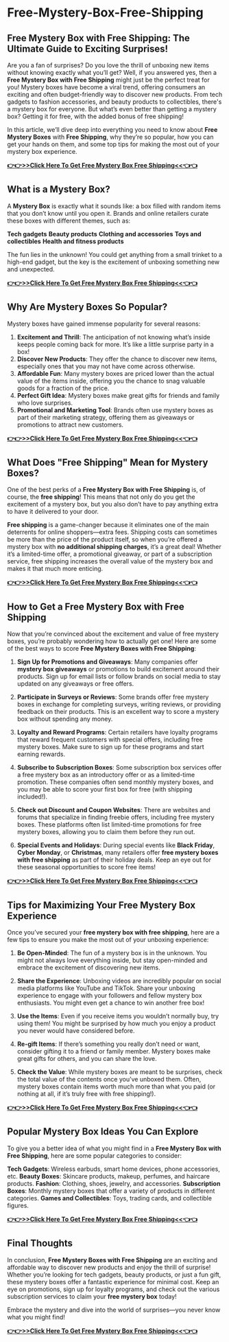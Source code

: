 # Free-Mystery-Box-Free-Shipping
## Free Mystery Box with Free Shipping: The Ultimate Guide to Exciting Surprises!

Are you a fan of surprises? Do you love the thrill of unboxing new items without knowing exactly what you’ll get? Well, if you answered yes, then a **Free Mystery Box with Free Shipping** might just be the perfect treat for you! Mystery boxes have become a viral trend, offering consumers an exciting and often budget-friendly way to discover new products. From tech gadgets to fashion accessories, and beauty products to collectibles, there's a mystery box for everyone. But what’s even better than getting a mystery box? Getting it for free, with the added bonus of free shipping!

In this article, we’ll dive deep into everything you need to know about **Free Mystery Boxes** with **Free Shipping**, why they’re so popular, how you can get your hands on them, and some top tips for making the most out of your mystery box experience.

**[👉👉>>Click Here To Get Free Mystery Box Free Shipping<<👈👈](https://sky.tg24shop.com/mystery-samples-box/)**

## What is a Mystery Box?

A **Mystery Box** is exactly what it sounds like: a box filled with random items that you don’t know until you open it. Brands and online retailers curate these boxes with different themes, such as:

 **Tech gadgets**
  **Beauty products**
  **Clothing and accessories**
  **Toys and collectibles**
  **Health and fitness products**

The fun lies in the unknown! You could get anything from a small trinket to a high-end gadget, but the key is the excitement of unboxing something new and unexpected.

**[👉👉>>Click Here To Get Free Mystery Box Free Shipping<<👈👈](https://sky.tg24shop.com/mystery-samples-box/)**

## Why Are Mystery Boxes So Popular?

Mystery boxes have gained immense popularity for several reasons:

1. **Excitement and Thrill**: The anticipation of not knowing what’s inside keeps people coming back for more. It’s like a little surprise party in a box!
2. **Discover New Products**: They offer the chance to discover new items, especially ones that you may not have come across otherwise.
3. **Affordable Fun**: Many mystery boxes are priced lower than the actual value of the items inside, offering you the chance to snag valuable goods for a fraction of the price.
4. **Perfect Gift Idea**: Mystery boxes make great gifts for friends and family who love surprises.
5. **Promotional and Marketing Tool**: Brands often use mystery boxes as part of their marketing strategy, offering them as giveaways or promotions to attract new customers.

**[👉👉>>Click Here To Get Free Mystery Box Free Shipping<<👈👈](https://sky.tg24shop.com/mystery-samples-box/)**

## What Does "Free Shipping" Mean for Mystery Boxes?

One of the best perks of a **Free Mystery Box with Free Shipping** is, of course, the **free shipping**! This means that not only do you get the excitement of a mystery box, but you also don’t have to pay anything extra to have it delivered to your door. 

**Free shipping** is a game-changer because it eliminates one of the main deterrents for online shoppers—extra fees. Shipping costs can sometimes be more than the price of the product itself, so when you’re offered a mystery box with **no additional shipping charges**, it’s a great deal! Whether it’s a limited-time offer, a promotional giveaway, or part of a subscription service, free shipping increases the overall value of the mystery box and makes it that much more enticing.

**[👉👉>>Click Here To Get Free Mystery Box Free Shipping<<👈👈](https://sky.tg24shop.com/mystery-samples-box/)**

## How to Get a Free Mystery Box with Free Shipping

Now that you’re convinced about the excitement and value of free mystery boxes, you’re probably wondering how to actually get one! Here are some of the best ways to score **Free Mystery Boxes with Free Shipping**:

1. **Sign Up for Promotions and Giveaways**: Many companies offer **mystery box giveaways** or promotions to build excitement around their products. Sign up for email lists or follow brands on social media to stay updated on any giveaways or free offers.
   
2. **Participate in Surveys or Reviews**: Some brands offer free mystery boxes in exchange for completing surveys, writing reviews, or providing feedback on their products. This is an excellent way to score a mystery box without spending any money.

3. **Loyalty and Reward Programs**: Certain retailers have loyalty programs that reward frequent customers with special offers, including free mystery boxes. Make sure to sign up for these programs and start earning rewards.

4. **Subscribe to Subscription Boxes**: Some subscription box services offer a free mystery box as an introductory offer or as a limited-time promotion. These companies often send monthly mystery boxes, and you may be able to score your first box for free (with shipping included!).

5. **Check out Discount and Coupon Websites**: There are websites and forums that specialize in finding freebie offers, including free mystery boxes. These platforms often list limited-time promotions for free mystery boxes, allowing you to claim them before they run out.

6. **Special Events and Holidays**: During special events like **Black Friday**, **Cyber Monday**, or **Christmas**, many retailers offer **free mystery boxes with free shipping** as part of their holiday deals. Keep an eye out for these seasonal opportunities to score free items!

**[👉👉>>Click Here To Get Free Mystery Box Free Shipping<<👈👈](https://sky.tg24shop.com/mystery-samples-box/)**

## Tips for Maximizing Your Free Mystery Box Experience

Once you’ve secured your **free mystery box with free shipping**, here are a few tips to ensure you make the most out of your unboxing experience:

1. **Be Open-Minded**: The fun of a mystery box is in the unknown. You might not always love everything inside, but stay open-minded and embrace the excitement of discovering new items.
   
2. **Share the Experience**: Unboxing videos are incredibly popular on social media platforms like YouTube and TikTok. Share your unboxing experience to engage with your followers and fellow mystery box enthusiasts. You might even get a chance to win another free box!

3. **Use the Items**: Even if you receive items you wouldn’t normally buy, try using them! You might be surprised by how much you enjoy a product you never would have considered before.

4. **Re-gift Items**: If there’s something you really don’t need or want, consider gifting it to a friend or family member. Mystery boxes make great gifts for others, and you can share the love.

5. **Check the Value**: While mystery boxes are meant to be surprises, check the total value of the contents once you’ve unboxed them. Often, mystery boxes contain items worth much more than what you paid (or nothing at all, if it’s truly free with free shipping!).

**[👉👉>>Click Here To Get Free Mystery Box Free Shipping<<👈👈](https://sky.tg24shop.com/mystery-samples-box/)**

## Popular Mystery Box Ideas You Can Explore

To give you a better idea of what you might find in a **Free Mystery Box with Free Shipping**, here are some popular categories to consider:

**Tech Gadgets**: Wireless earbuds, smart home devices, phone accessories, etc.
  **Beauty Boxes**: Skincare products, makeup, perfumes, and haircare products.
  **Fashion**: Clothing, shoes, jewelry, and accessories.
  **Subscription Boxes**: Monthly mystery boxes that offer a variety of products in different categories.
  **Games and Collectibles**: Toys, trading cards, and collectible figures.

**[👉👉>>Click Here To Get Free Mystery Box Free Shipping<<👈👈](https://sky.tg24shop.com/mystery-samples-box/)**

## Final Thoughts

In conclusion, **Free Mystery Boxes with Free Shipping** are an exciting and affordable way to discover new products and enjoy the thrill of surprise! Whether you’re looking for tech gadgets, beauty products, or just a fun gift, these mystery boxes offer a fantastic experience for minimal cost. Keep an eye on promotions, sign up for loyalty programs, and check out the various subscription services to claim your **free mystery box** today!

Embrace the mystery and dive into the world of surprises—you never know what you might find!

**[👉👉>>Click Here To Get Free Mystery Box Free Shipping<<👈👈](https://sky.tg24shop.com/mystery-samples-box/)**



